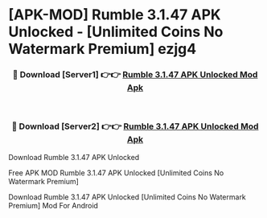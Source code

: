 # [APK-MOD] Rumble 3.1.47 APK Unlocked - [Unlimited Coins No Watermark Premium] ezjg4



<div align="center">
<h3>🔴 Download [Server1] 👉👉 <a href="https://momento.my/?title=Rumble_3.1.47_APK_Unlocked">Rumble 3.1.47 APK Unlocked Mod Apk</a></h3><br>

<h3>🔴 Download [Server2] 👉👉 <a href="https://momento.my/?title=Rumble_3.1.47_APK_Unlocked">Rumble 3.1.47 APK Unlocked Mod Apk</a></h3>
</div>



Download Rumble 3.1.47 APK Unlocked 

Free APK MOD Rumble 3.1.47 APK Unlocked [Unlimited Coins No Watermark Premium]

Download Rumble 3.1.47 APK Unlocked [Unlimited Coins No Watermark Premium] Mod For Android
